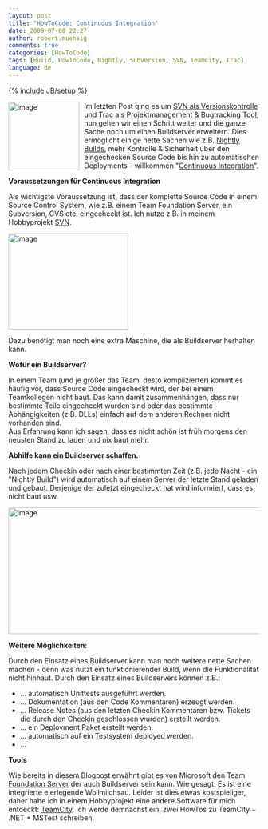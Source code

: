 ```yaml
---
layout: post
title: "HowToCode: Continuous Integration"
date: 2009-07-08 22:27
author: robert.muehsig
comments: true
categories: [HowToCode]
tags: [Build, HowToCode, Nightly, Subversion, SVN, TeamCity, Trac]
language: de
---
```

{% include JB/setup %}
<p><a href="{{BASE_PATH}}/assets/wp-images-de/image777.png"><img style="border-right: 0px; border-top: 0px; margin: 0px 10px 0px 0px; border-left: 0px; border-bottom: 0px" height="137" alt="image" src="{{BASE_PATH}}/assets/wp-images-de/image-thumb755.png" width="142" align="left" border="0"></a> Im letzten Post ging es um <a href="{{BASE_PATH}}/2009/05/27/howtocode-fundamentale-sachen-mit-svn-trac/">SVN als Versionskontrolle und Trac als Projektmanagement &amp; Bugtracking Tool</a>, nun gehen wir einen Schritt weiter und die ganze Sache noch um einen Buildserver erweitern. Dies ermöglicht einige nette Sachen wie z.B. <a href="http://de.wikipedia.org/wiki/Nightly_Build">Nightly Builds</a>, mehr Kontrolle &amp; Sicherheit über den eingechecken Source Code bis hin zu automatischen Deployments - willkommen "<a href="http://de.wikipedia.org/wiki/Kontinuierliche_Integration">Continuous Integration</a>".</p><p><strong>Voraussetzungen für Continuous Integration</strong></p> <p>Als wichtigste Voraussetzung ist, dass der komplette Source Code in einem Source Control System, wie z.B. einem Team Foundation Server, ein Subversion, CVS etc. eingecheckt ist. Ich nutze z.B. in meinem Hobbyprojekt <a href="{{BASE_PATH}}/2009/07/08/howto-subversionsvn-windows-visual-studio/">SVN</a>.</p> <p><a href="{{BASE_PATH}}/assets/wp-images-de/image778.png"><img style="border-right: 0px; border-top: 0px; border-left: 0px; border-bottom: 0px" height="192" alt="image" src="{{BASE_PATH}}/assets/wp-images-de/image-thumb756.png" width="240" border="0"></a> </p> <p>Dazu benötigt man noch eine extra Maschine, die als Buildserver herhalten kann.</p> <p><strong>Wofür ein Buildserver?</strong></p> <p>In einem Team (und je größer das Team, desto komplizierter) kommt es häufig vor, dass Source Code eingecheckt wird, der bei einem Teamkollegen nicht baut. Das kann damit zusammenhängen, dass nur bestimmte Teile eingecheckt wurden sind oder das bestimmte Abhängigkeiten (z.B. DLLs) einfach auf dem anderen Rechner nicht vorhanden sind. <br>Aus Erfahrung kann ich sagen, dass es nicht schön ist früh morgens den neusten Stand zu laden und nix baut mehr.</p> <p><strong>Abhilfe kann ein Buildserver schaffen.</strong> </p> <p>Nach jedem Checkin oder nach einer bestimmten Zeit (z.B. jede Nacht - ein "Nightly Build") wird automatisch auf einem Server der letzte Stand geladen und gebaut. Derjenige der zuletzt eingecheckt hat wird informiert, dass es nicht baut usw.</p> <p><a href="{{BASE_PATH}}/assets/wp-images-de/image779.png"><img style="border-right: 0px; border-top: 0px; border-left: 0px; border-bottom: 0px" height="253" alt="image" src="{{BASE_PATH}}/assets/wp-images-de/image-thumb757.png" width="510" border="0"></a> </p> <p><strong>Weitere Möglichkeiten:</strong></p> <p>Durch den Einsatz eines Buildserver kann man noch weitere nette Sachen machen - denn was nützt ein funktionierender Build, wenn die Funktionalität nicht hinhaut. Durch den Einsatz eines Buildservers können z.B.:</p> <ul> <li>... automatisch Unittests ausgeführt werden.</li> <li>... Dokumentation (aus den Code Kommentaren) erzeugt werden.</li> <li>... Release Notes (aus den letzten Checkin Kommentaren bzw. Tickets die durch den Checkin geschlossen wurden) erstellt werden.</li> <li>... ein Deployment Paket erstellt werden.</li> <li>... automatisch auf ein Testsystem deployed werden. </li> <li>...</li></ul> <p><strong>Tools</strong></p> <p>Wie bereits in diesem Blogpost erwähnt gibt es von Microsoft den Team <a href="http://de.wikipedia.org/wiki/Team_Foundation_Server">Foundation Server</a> der auch Buildserver sein kann. Wie gesagt: Es ist eine integrierte eierlegende Wollmilchsau. Leider ist dies etwas kostspieliger, daher habe ich in einem Hobbyprojekt eine andere Software für mich entdeckt: <a href="http://www.jetbrains.com/teamcity/">TeamCity</a>. Ich werde demnächst ein, zwei HowTos zu TeamCity + .NET + MSTest schreiben.</p>
